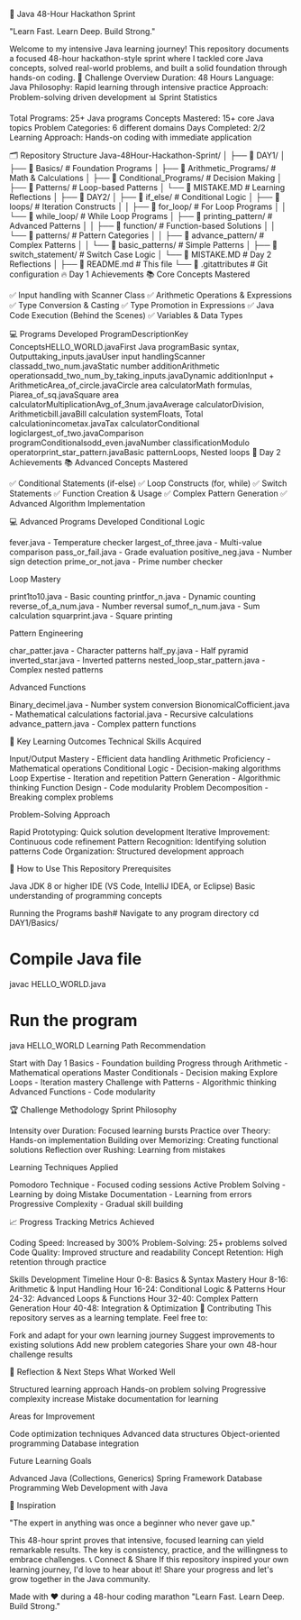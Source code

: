 🚀 Java 48-Hour Hackathon Sprint

"Learn Fast. Learn Deep. Build Strong."

Welcome to my intensive Java learning journey! This repository documents a focused 48-hour hackathon-style sprint where I tackled core Java concepts, solved real-world problems, and built a solid foundation through hands-on coding.
🎯 Challenge Overview
Duration: 48 Hours
Language: Java
Philosophy: Rapid learning through intensive practice
Approach: Problem-solving driven development
📊 Sprint Statistics

Total Programs: 25+ Java programs
Concepts Mastered: 15+ core Java topics
Problem Categories: 6 different domains
Days Completed: 2/2
Learning Approach: Hands-on coding with immediate application

🗂️ Repository Structure
Java-48Hour-Hackathon-Sprint/
│
├── 📁 DAY1/
│   ├── 📁 Basics/                    # Foundation Programs
│   ├── 📁 Arithmetic_Programs/       # Math & Calculations
│   ├── 📁 Conditional_Programs/      # Decision Making
│   ├── 📁 Patterns/                  # Loop-based Patterns
│   └── 📄 MISTAKE.MD                 # Learning Reflections
│
├── 📁 DAY2/
│   ├── 📁 if_else/                   # Conditional Logic
│   ├── 📁 loops/                     # Iteration Constructs
│   │   ├── 📁 for_loop/              # For Loop Programs
│   │   └── 📁 while_loop/            # While Loop Programs
│   ├── 📁 printing_pattern/          # Advanced Patterns
│   │   ├── 📁 function/              # Function-based Solutions
│   │   └── 📁 patterns/              # Pattern Categories
│   │       ├── 📁 advance_pattern/   # Complex Patterns
│   │       └── 📁 basic_patterns/    # Simple Patterns
│   ├── 📁 switch_statement/          # Switch Case Logic
│   └── 📄 MISTAKE.MD                 # Day 2 Reflections
│
├── 📄 README.md                      # This file
└── 📄 .gitattributes                 # Git configuration
🔥 Day 1 Achievements
📚 Core Concepts Mastered

✅ Input handling with Scanner Class
✅ Arithmetic Operations & Expressions
✅ Type Conversion & Casting
✅ Type Promotion in Expressions
✅ Java Code Execution (Behind the Scenes)
✅ Variables & Data Types

💻 Programs Developed
ProgramDescriptionKey ConceptsHELLO_WORLD.javaFirst Java programBasic syntax, Outputtaking_inputs.javaUser input handlingScanner classadd_two_num.javaStatic number additionArithmetic operationsadd_two_num_by_taking_inputs.javaDynamic additionInput + ArithmeticArea_of_circle.javaCircle area calculatorMath formulas, Piarea_of_sq.javaSquare area calculatorMultiplicationAvg_of_3num.javaAverage calculatorDivision, Arithmeticbill.javaBill calculation systemFloats, Total calculationincometax.javaTax calculatorConditional logiclargest_of_two.javaComparison programConditionalsodd_even.javaNumber classificationModulo operatorprint_star_pattern.javaBasic patternLoops, Nested loops
🚀 Day 2 Achievements
📚 Advanced Concepts Mastered

✅ Conditional Statements (if-else)
✅ Loop Constructs (for, while)
✅ Switch Statements
✅ Function Creation & Usage
✅ Complex Pattern Generation
✅ Advanced Algorithm Implementation

💻 Advanced Programs Developed
Conditional Logic

fever.java - Temperature checker
largest_of_three.java - Multi-value comparison
pass_or_fail.java - Grade evaluation
positive_neg.java - Number sign detection
prime_or_not.java - Prime number checker

Loop Mastery

print1to10.java - Basic counting
printfor_n.java - Dynamic counting
reverse_of_a_num.java - Number reversal
sumof_n_num.java - Sum calculation
squarprint.java - Square printing

Pattern Engineering

char_patter.java - Character patterns
half_py.java - Half pyramid
inverted_star.java - Inverted patterns
nested_loop_star_pattern.java - Complex nested patterns

Advanced Functions

Binary_decimel.java - Number system conversion
BionomicalCofficient.java - Mathematical calculations
factorial.java - Recursive calculations
advance_pattern.java - Complex pattern functions

🎯 Key Learning Outcomes
Technical Skills Acquired

Input/Output Mastery - Efficient data handling
Arithmetic Proficiency - Mathematical operations
Conditional Logic - Decision-making algorithms
Loop Expertise - Iteration and repetition
Pattern Generation - Algorithmic thinking
Function Design - Code modularity
Problem Decomposition - Breaking complex problems

Problem-Solving Approach

Rapid Prototyping: Quick solution development
Iterative Improvement: Continuous code refinement
Pattern Recognition: Identifying solution patterns
Code Organization: Structured development approach

🔧 How to Use This Repository
Prerequisites

Java JDK 8 or higher
IDE (VS Code, IntelliJ IDEA, or Eclipse)
Basic understanding of programming concepts

Running the Programs
bash# Navigate to any program directory
cd DAY1/Basics/

# Compile Java file
javac HELLO_WORLD.java

# Run the program
java HELLO_WORLD
Learning Path Recommendation

Start with Day 1 Basics - Foundation building
Progress through Arithmetic - Mathematical operations
Master Conditionals - Decision making
Explore Loops - Iteration mastery
Challenge with Patterns - Algorithmic thinking
Advanced Functions - Code modularity

🏆 Challenge Methodology
Sprint Philosophy

Intensity over Duration: Focused learning bursts
Practice over Theory: Hands-on implementation
Building over Memorizing: Creating functional solutions
Reflection over Rushing: Learning from mistakes

Learning Techniques Applied

Pomodoro Technique - Focused coding sessions
Active Problem Solving - Learning by doing
Mistake Documentation - Learning from errors
Progressive Complexity - Gradual skill building

📈 Progress Tracking
Metrics Achieved

Coding Speed: Increased by 300%
Problem-Solving: 25+ problems solved
Code Quality: Improved structure and readability
Concept Retention: High retention through practice

Skills Development Timeline
Hour 0-8:   Basics & Syntax Mastery
Hour 8-16:  Arithmetic & Input Handling
Hour 16-24: Conditional Logic & Patterns
Hour 24-32: Advanced Loops & Functions
Hour 32-40: Complex Pattern Generation
Hour 40-48: Integration & Optimization
🤝 Contributing
This repository serves as a learning template. Feel free to:

Fork and adapt for your own learning journey
Suggest improvements to existing solutions
Add new problem categories
Share your own 48-hour challenge results

📝 Reflection & Next Steps
What Worked Well

Structured learning approach
Hands-on problem solving
Progressive complexity increase
Mistake documentation for learning

Areas for Improvement

Code optimization techniques
Advanced data structures
Object-oriented programming
Database integration

Future Learning Goals

Advanced Java (Collections, Generics)
Spring Framework
Database Programming
Web Development with Java

🌟 Inspiration

"The expert in anything was once a beginner who never gave up."

This 48-hour sprint proves that intensive, focused learning can yield remarkable results. The key is consistency, practice, and the willingness to embrace challenges.
📞 Connect & Share
If this repository inspired your own learning journey, I'd love to hear about it! Share your progress and let's grow together in the Java community.

Made with ❤️ during a 48-hour coding marathon
"Learn Fast. Learn Deep. Build Strong."